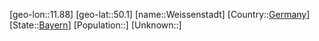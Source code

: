 ﻿---
location: [50.1,11.88]
type: City
tags:
- geo/City


SpocWebEntityId: 35517
isDeleted: false
confidential: public

---
[geo-lon::11.88]
[geo-lat::50.1]
[name::Weissenstadt]
[Country::[Germany](geo/Continent/Europe/Germany.md)]
[State::[Bayern](geo/Continent/Europe/Germany/Bayern.md)]
[Population::]
[Unknown::]

